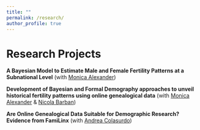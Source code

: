 ```yaml
---
title: ""
permalink: /research/
author_profile: true
---
```

Research Projects
=====

**A Bayesian Model to Estimate Male and Female Fertility Patterns at a Subnational Level** (with [Monica Alexander](https://www.monicaalexander.com))

**Development of Bayesian and Formal Demography approaches to unveil historical fertility patterns using online genealogical data** (with [Monica Alexander](https://www.monicaalexander.com) & [Nicola Barban](http://nicolabarban.com))

**Are Online Genealogical Data Suitable for Demographic Research? Evidence from FamiLinx** (with [Andrea Colasurdo](https://www.demogr.mpg.de/en/about_us_6113/staff_directory_1899/andrea_colasurdo_4275))













